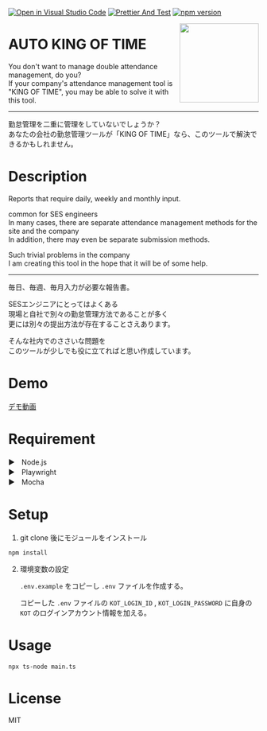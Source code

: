[![Open in Visual Studio Code](https://img.shields.io/static/v1?logo=visualstudiocode&label=&message=Open%20in%20Visual%20Studio%20Code&labelColor=2c2c32&color=007acc&logoColor=007acc)](https://open.vscode.dev/HT0323/kot_auto_input)
[![Prettier And Test](https://github.com/HT0323/kot_auto_input/actions/workflows/main.yml/badge.svg)](https://github.com/HT0323/kot_auto_input/actions/workflows/main.yml)
[![npm version](https://img.shields.io/npm/v/npm.svg)](https://npm.im/npm)


<img align="right" width="159px" src="https://user-images.githubusercontent.com/30143121/199495713-1889f27a-efd5-4a07-aec9-5af8c7921aef.gif">

#  AUTO KING OF TIME

You don't want to manage double attendance management, do you? <br>
If your company's attendance management tool is "KING OF TIME", you may be able to solve it with this tool. <br>

---

勤怠管理を二重に管理をしていないでしょうか？ <br>
あなたの会社の勤怠管理ツールが「KING OF TIME」なら、このツールで解決できるかもしれません。 <br>

# Description

Reports that require daily, weekly and monthly input. <br>

common for SES engineers <br>
In many cases, there are separate attendance management methods for the site and the company <br>
In addition, there may even be separate submission methods. <br>

Such trivial problems in the company <br>
I am creating this tool in the hope that it will be of some help. <br>

---

毎日、毎週、毎月入力が必要な報告書。<br>

SESエンジニアにとってはよくある<br>
現場と自社で別々の勤怠管理方法であることが多く<br>
更には別々の提出方法が存在することさえあります。<br>

そんな社内でのささいな問題を<br>
このツールが少しでも役に立てればと思い作成しています。<br>

# Demo

[デモ動画](https://user-images.githubusercontent.com/30143121/209460736-1133db27-6d16-454b-ab06-88582105efb3.mp4
)

# Requirement

▶︎　Node.js<br>
▶︎　Playwright<br>
▶︎　Mocha<br>

# Setup

1. git clone 後にモジュールをインストール

```bash
npm install
```

2. 環境変数の設定

   `.env.example` をコピーし `.env` ファイルを作成する。

   コピーした `.env` ファイルの `KOT_LOGIN_ID` , `KOT_LOGIN_PASSWORD` に自身の `KOT` のログインアカウント情報を加える。

# Usage

```bash
npx ts-node main.ts
```

# License
MIT